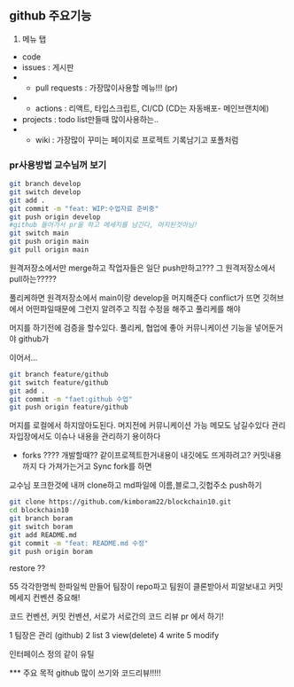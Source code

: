 ## github 주요기능

1. 메뉴 탭

- code
- issues : 게시판
- - pull requests : 가장많이사용할 메뉴!!! (pr)
- - actions : 리액트, 타입스크립트, CI/CD (CD는 자동배포- 메인브랜치에)
- projects : todo list만들때 많이사용하는..
- - wiki : 가장많이 꾸미는 페이지로 프로젝트 기록남기고 포폴처럼

### pr사용방법 교수님꺼 보기

```sh
git branch develop
git switch develop
git add .
git commit -m "feat: WIP:수업자료 준비중"
git push origin develop
#github 들어가서 pr을 하고 메세지를 남긴다, 머지된것아님!
git switch main
git push origin main
git pull origin main

```

원격저장소에서만 merge하고
작업자들은 일단 push만하고??? 그 원격저장소에서 pull하는?????

풀리케하면 원격저장소에서 main이랑 develop을 머지해준다
conflict가 뜨면 깃허브에서 어떤파일때문에 그런지 알려주고
직접 수정을 해주고 풀리케를 해야

머지를 하기전에 검증을 할수있다. 풀리케, 협업에 좋아
커뮤니케이션 기능을 넣어둔거야 github가

이어서...

```sh
git branch feature/github
git switch feature/github
git add .
git commit -m "faet:github 수업"
git push origin feature/github

```

머지를 로컬에서 하지않아도된다.
머지전에 커뮤니케이션 가능
메모도 남길수있다
관리자입장에서도 이슈나 내용을 관리하기 용이하다

- forks ????
  개발할때?? 같이프로젝트한거내용이 내깃에도 뜨게하려고?
  커밋내용까지 다 가져가는거고
  Sync fork를 하면

교수님 포크한것에 내꺼 clone하고 md파일에 이름,블로그,깃헙주소 push하기

```sh
git clone https://github.com/kimboram22/blockchain10.git
cd blockchain10
git branch boram
git switch boram
git add README.md
git commit -m "feat: README.md 수정"
git push origin boram
```

restore ??

55 각각한명씩 한파일씩 만들어
팀장이 repo파고 팀원이 클론받아서 피알보내고
커밋메세지 컨벤션 중요해!

코드 컨벤션, 커밋 컨벤션, 서로가 서로간의 코드 리뷰 pr 에서 하기!

1 팀장은 관리 (github)
2 list
3 view(delete)
4 write
5 modify

인터페이스 정의
같이 유틸

\*\*\* 주요 목적 github 많이 쓰기와 코드리뷰!!!!!
